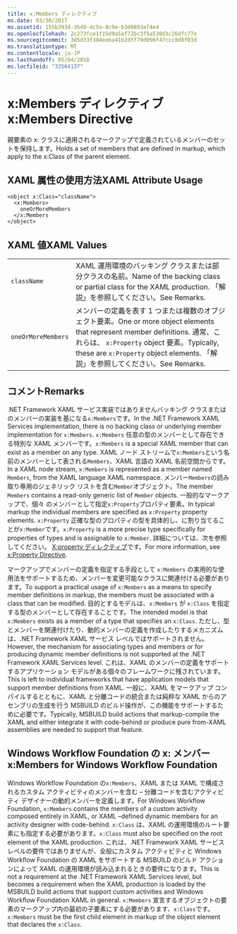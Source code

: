 ```yaml
---
title: x:Members ディレクティブ
ms.date: 03/30/2017
ms.assetid: 155b393d-3b49-4c5a-8c9e-b3d9893af4e4
ms.openlocfilehash: 2c273fce1f15d9a5af72bc3f5a530d3c26dfc77e
ms.sourcegitcommit: 3d5d33f384eeba41b2dff79d096f47ccc8d8f03d
ms.translationtype: MT
ms.contentlocale: ja-JP
ms.lasthandoff: 05/04/2018
ms.locfileid: "33564137"
---
```

# <a name="xmembers-directive"></a><span data-ttu-id="0cf09-102">x:Members ディレクティブ</span><span class="sxs-lookup"><span data-stu-id="0cf09-102">x:Members Directive</span></span>
<span data-ttu-id="0cf09-103">親要素の x: クラスに適用されるマークアップで定義されているメンバーのセットを保持します。</span><span class="sxs-lookup"><span data-stu-id="0cf09-103">Holds a set of members that are defined in markup, which apply to the x:Class of the parent element.</span></span>  
  
## <a name="xaml-attribute-usage"></a><span data-ttu-id="0cf09-104">XAML 属性の使用方法</span><span class="sxs-lookup"><span data-stu-id="0cf09-104">XAML Attribute Usage</span></span>  
  
```  
<object x:Class="className">  
  <x:Members>  
    oneOrMoreMembers  
  </x:Members  
</object>  
```  
  
## <a name="xaml-values"></a><span data-ttu-id="0cf09-105">XAML 値</span><span class="sxs-lookup"><span data-stu-id="0cf09-105">XAML Values</span></span>  
  
|||  
|-|-|  
|`className`|<span data-ttu-id="0cf09-106">XAML 運用環境のバッキング クラスまたは部分クラスの名前。</span><span class="sxs-lookup"><span data-stu-id="0cf09-106">Name of the backing class or partial class for the XAML production.</span></span> <span data-ttu-id="0cf09-107">「解説」を参照してください。</span><span class="sxs-lookup"><span data-stu-id="0cf09-107">See Remarks.</span></span>|  
|`oneOrMoreMembers`|<span data-ttu-id="0cf09-108">メンバーの定義を表す 1 つまたは複数のオブジェクト要素。</span><span class="sxs-lookup"><span data-stu-id="0cf09-108">One or more object elements that represent member definitions.</span></span> <span data-ttu-id="0cf09-109">通常、これらは、 `x:Property` object 要素。</span><span class="sxs-lookup"><span data-stu-id="0cf09-109">Typically, these are `x:Property` object elements.</span></span> <span data-ttu-id="0cf09-110">「解説」を参照してください。</span><span class="sxs-lookup"><span data-stu-id="0cf09-110">See Remarks.</span></span>|  
  
## <a name="remarks"></a><span data-ttu-id="0cf09-111">コメント</span><span class="sxs-lookup"><span data-stu-id="0cf09-111">Remarks</span></span>  
 <span data-ttu-id="0cf09-112">.NET Framework XAML サービス実装ではありませんバッキング クラスまたはのメンバーの実装を基になる`x:Members`です。</span><span class="sxs-lookup"><span data-stu-id="0cf09-112">In the .NET Framework XAML Services implementation, there is no backing class or underlying member implementation for `x:Members`.</span></span> <span data-ttu-id="0cf09-113">`x:Members` 任意の型のメンバーとして存在できる特別な XAML メンバーです。</span><span class="sxs-lookup"><span data-stu-id="0cf09-113">`x:Members` is a special XAML member that can exist as a member on any type.</span></span> <span data-ttu-id="0cf09-114">XAML ノード ストリームで`x:Members`という名前のメンバーとして表される`Members`、XAML 言語の XAML 名前空間からです。</span><span class="sxs-lookup"><span data-stu-id="0cf09-114">In a XAML node stream, `x:Members` is represented as a member named `Members`, from the XAML language XAML namespace.</span></span> <span data-ttu-id="0cf09-115">メンバー`Members`の読み取り専用のジェネリック リストを含む`Member`オブジェクト。</span><span class="sxs-lookup"><span data-stu-id="0cf09-115">The member `Members` contains a read-only generic list of `Member` objects.</span></span> <span data-ttu-id="0cf09-116">一般的なマークアップで、個々 のメンバーとして指定`x:Property`プロパティ要素。</span><span class="sxs-lookup"><span data-stu-id="0cf09-116">In typical markup the individual members are specified as `x:Property` property elements.</span></span> <span data-ttu-id="0cf09-117">`x:Property` 正確な型のプロパティの型を具体的し、に割り当てることが`x:Member`です。</span><span class="sxs-lookup"><span data-stu-id="0cf09-117">`x:Property` is a more precise type specifically for properties of types and is assignable to `x:Member`.</span></span> <span data-ttu-id="0cf09-118">詳細については、次を参照してください。 [X:property ディレクティブ](../../../docs/framework/xaml-services/x-property-directive.md)です。</span><span class="sxs-lookup"><span data-stu-id="0cf09-118">For more information, see [x:Property Directive](../../../docs/framework/xaml-services/x-property-directive.md).</span></span>  
  
 <span data-ttu-id="0cf09-119">マークアップでメンバーの定義を指定する手段として `x:Members` の実用的な使用法をサポートするため、メンバーを変更可能なクラスに関連付ける必要があります。</span><span class="sxs-lookup"><span data-stu-id="0cf09-119">To support a practical usage of `x:Members` as a means to specify member definitions in markup, the members must be associated with a class that can be modified.</span></span> <span data-ttu-id="0cf09-120">目的とするモデルは、`x:Members` が `x:Class` を指定する型のメンバーとして存在することです。</span><span class="sxs-lookup"><span data-stu-id="0cf09-120">The intended model is that `x:Members` exists as a member of a type that specifies an `x:Class`.</span></span> <span data-ttu-id="0cf09-121">ただし、型とメンバーを関連付けたり、動的メンバーの定義を作成したりするメカニズムは、.NET Framework XAML サービス レベルではサポートされません。</span><span class="sxs-lookup"><span data-stu-id="0cf09-121">However, the mechanism for associating types and members or for producing dynamic member definitions is not supported at the .NET Framework XAML Services level.</span></span> <span data-ttu-id="0cf09-122">これは、XAML のメンバーの定義をサポートするアプリケーション モデルがある個々のフレームワークに残されています。</span><span class="sxs-lookup"><span data-stu-id="0cf09-122">This is left to individual frameworks that have application models that support member definitions from XAML.</span></span> <span data-ttu-id="0cf09-123">一般に、XAML をマークアップ コンパイルするとともに、XAML と分離コードの統合または純粋な XAML からのアセンブリの生成を行う MSBUILD のビルド操作が、この機能をサポートするために必要です。</span><span class="sxs-lookup"><span data-stu-id="0cf09-123">Typically, MSBUILD build actions that markup-compile the XAML and either integrate it with code-behind or produce pure from-XAML assemblies are needed to support that feature.</span></span>  
  
## <a name="xmembers-for-windows-workflow-foundation"></a><span data-ttu-id="0cf09-124">Windows Workflow Foundation の x: メンバー</span><span class="sxs-lookup"><span data-stu-id="0cf09-124">x:Members for Windows Workflow Foundation</span></span>  
 <span data-ttu-id="0cf09-125">Windows Workflow Foundation の`x:Members`、XAML または XAML で構成されるカスタム アクティビティのメンバーを含む – 分離コードを含むアクティビティ デザイナーの動的メンバーを定義します。</span><span class="sxs-lookup"><span data-stu-id="0cf09-125">For Windows Workflow Foundation, `x:Members` contains the members of a custom activity composed entirely in XAML, or XAML –defined dynamic members for an activity designer with code-behind.</span></span> <span data-ttu-id="0cf09-126">`x:Class` は、XAML の運用環境のルート要素にも指定する必要があります。</span><span class="sxs-lookup"><span data-stu-id="0cf09-126">`x:Class` must also be specified on the root element of the XAML production.</span></span> <span data-ttu-id="0cf09-127">これは、.NET Framework XAML サービス レベルの要件ではありませんが、全般にカスタム アクティビティと Windows Workflow Foundation の XAML をサポートする MSBUILD のビルド アクションによって XAML の運用環境が読み込まれるときの要件になります。</span><span class="sxs-lookup"><span data-stu-id="0cf09-127">This is not a requirement at the .NET Framework XAML Services level, but becomes a requirement when the XAML production is loaded by the MSBUILD build actions that support custom activities and Windows Workflow Foundation XAML in general.</span></span> <span data-ttu-id="0cf09-128">`x:Members` 宣言するオブジェクトの要素のマークアップ内の最初の子要素にする必要があります、`x:Class`です。</span><span class="sxs-lookup"><span data-stu-id="0cf09-128">`x:Members` must be the first child element in markup of the object element that declares the `x:Class`.</span></span>
